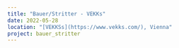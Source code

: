 ```yaml
---
title: "Bauer/Stritter - VEKKs"
date: 2022-05-28
location: "[VEKKSs](https://www.vekks.com/), Vienna"
project: bauer_stritter
---
```



